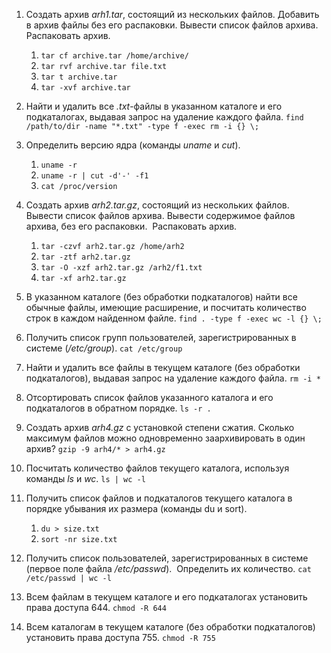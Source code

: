 1. Создать архив _arh1.tar_, состоящий из нескольких файлов. Добавить в архив файлы без его распаковки. Вывести список файлов архива. Распаковать архив.
	1) `tar cf archive.tar /home/archive/`
	2) `tar rvf archive.tar file.txt`
	3) `tar t archive.tar`
	4) `tar -xvf archive.tar`

2. Найти и удалить все _.txt_-файлы в указанном каталоге и его подкаталогах, выдавая запрос на удаление каждого файла.
	`find /path/to/dir -name "*.txt" -type f -exec rm -i {} \;`

3. Определить версию ядра (команды _uname_ и _cut_).
	1) `uname -r`
	2) `uname -r | cut -d'-' -f1`
	3) `cat /proc/version`

4. Создать архив _arh2.tar.gz_, состоящий из нескольких файлов. Вывести список файлов архива. Вывести содержимое файлов архива, без его распаковки.  Распаковать архив.
	1) `tar -czvf arh2.tar.gz /home/arh2`
	2) `tar -ztf arh2.tar.gz`
	3) `tar -O -xzf arh2.tar.gz /arh2/f1.txt`
	4) `tar -xf arh2.tar.gz`

5. В указанном каталоге (без обработки подкаталогов) найти все обычные файлы, имеющие расширение, и посчитать количество строк в каждом найденном файле.
	`find . -type f -exec wc -l {} \;`

6. Получить список групп пользователей, зарегистрированных в системе (_/etc/group_).
	`cat /etc/group`

7. Найти и удалить все файлы в текущем каталоге (без обработки подкаталогов), выдавая запрос на удаление каждого файла.
	`rm -i *`

8. Отсортировать список файлов указанного каталога и его подкаталогов в обратном порядке.
	`ls -r .`

10. Создать архив _arh4.gz_ с установкой степени сжатия. Сколько максимум файлов можно одновременно заархивировать в один архив?
	`gzip -9 arh4/* > arh4.gz`

11. Посчитать количество файлов текущего каталога, используя команды _ls_ и _wc_.
	`ls | wc -l`

12. Получить список файлов и подкаталогов текущего каталога в порядке убывания их размера (команды du и sort).
	1) `du > size.txt`
	2) `sort -nr size.txt`

13. Получить список пользователей, зарегистрированных в системе (первое поле файла _/etc/passwd_).  Определить их количество.
	`cat /etc/passwd | wc -l`

14. Всем файлам в текущем каталоге и его подкаталогах установить права доступа 644.
	`chmod -R 644`

15. Всем каталогам в текущем каталоге (без обработки подкаталогов) установить права доступа 755.
	`chmod -R 755`